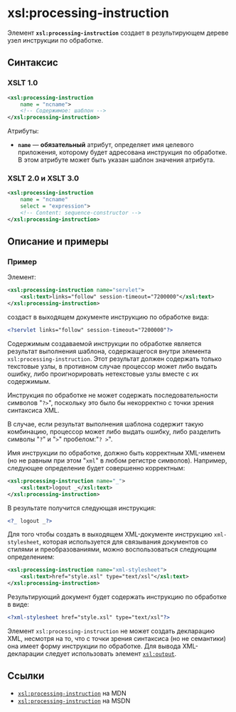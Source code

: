 # xsl:processing-instruction

Элемент **`xsl:processing-instruction`** создает в результирующем дереве узел инструкции по обработке.

## Синтаксис

### XSLT 1.0

```xml
<xsl:processing-instruction
    name = "ncname">
    <!-- Содержимое: шаблон -->
</xsl:processing-instruction>
```

Атрибуты:

- **`name`** — **обязательный** атрибут, определяет имя целевого приложения, которому будет адресована инструкция по обработке. В этом атрибуте может быть указан шаблон значения атрибута.

### XSLT 2.0 и XSLT 3.0

```xml
<xsl:processing-instruction
    name = "ncname"
    select = "expression">
    <!-- Content: sequence-constructor -->
</xsl:processing-instruction>
```

## Описание и примеры

### Пример

Элемент:

```xml
<xsl:processing-instruction name="servlet">
    <xsl:text>links="follow" session-timeout="7200000"</xsl:text>
</xsl:processing-instruction>
```

создаст в выходящем документе инструкцию по обработке вида:

```xml
<?servlet links="follow" session-timeout="7200000"?>
```

Содержимым создаваемой инструкции по обработке является результат выполнения шаблона, содержащегося внутри элемента `xsl:processing-instruction`. Этот результат должен содержать только текстовые узлы, в противном случае процессор может либо выдать ошибку, либо проигнорировать нетекстовые узлы вместе с их содержимым.

Инструкция по обработке не может содержать последовательности символов "`?>`", поскольку это было бы некорректно с точки зрения синтаксиса XML.

В случае, если результат выполнения шаблона содержит такую комбинацию, процессор может либо выдать ошибку, либо разделить символы "`?`" и "`>`" пробелом:"`? >`".

Имя инструкции по обработке, должно быть корректным XML-именем (но не равным при этом "`xml`" в любом регистре символов). Например, следующее определение будет совершенно корректным:

```xml
<xsl:processing-instruction name="_">
    <xsl:text>logout _</xsl:text>
</xsl:processing-instruction>
```

В результате получится следующая инструкция:

```xml
<?_ logout _?>
```

Для того чтобы создать в выходящем XML-документе инструкцию `xml-stylesheet`, которая используется для связывания документов со стилями и преобразованиями, можно воспользоваться следующим определением:

```xml
<xsl:processing-instruction name="xml-stylesheet">
    <xsl:text>href="style.xsl" type="text/xsl"</xsl:text>
</xsl:processing-instruction>
```

Результирующий документ будет содержать инструкцию по обработке в виде:

```xml
<?xml-stylesheet href="style.xsl" type="text/xsl"?>
```

Элемент `xsl:processing-instruction` не может создать декларацию XML, несмотря на то, что с точки зрения синтаксиса (но не семантики) она имеет форму инструкции по обработке. Для вывода XML-декларации следует использовать элемент [`xsl:output`](/xslt/xsl-output/).

## Ссылки

- [`xsl:processing-instruction`](https://developer.mozilla.org/en/XSLT/processing-instruction) на MDN
- [`xsl:processing-instruction`](https://msdn.microsoft.com/en-us/library/ms256461.aspx) на MSDN
